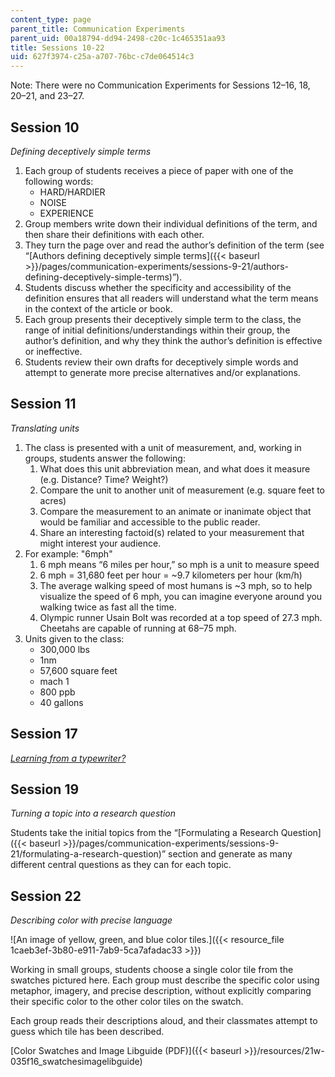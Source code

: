 ```yaml
---
content_type: page
parent_title: Communication Experiments
parent_uid: 00a18794-dd94-2498-c20c-1c465351aa93
title: Sessions 10-22
uid: 627f3974-c25a-a707-76bc-c7de064514c3
---
```


Note: There were no Communication Experiments for Sessions 12–16, 18, 20–21, and 23–27.

Session 10
----------

_Defining deceptively simple terms_

1.  Each group of students receives a piece of paper with one of the following words:
    *   HARD/HARDIER
    *   NOISE
    *   EXPERIENCE
2.  Group members write down their individual definitions of the term, and then share their definitions with each other.
3.  They turn the page over and read the author’s definition of the term (see “[Authors defining deceptively simple terms]({{< baseurl >}}/pages/communication-experiments/sessions-9-21/authors-defining-deceptively-simple-terms)”).
4.  Students discuss whether the specificity and accessibility of the definition ensures that all readers will understand what the term means in the context of the article or book.
5.  Each group presents their deceptively simple term to the class, the range of initial definitions/understandings within their group, the author’s definition, and why they think the author’s definition is effective or ineffective.
6.  Students review their own drafts for deceptively simple words and attempt to generate more precise alternatives and/or explanations.

Session 11
----------

_Translating units_

1.  The class is presented with a unit of measurement, and, working in groups, students answer the following:
    1.  What does this unit abbreviation mean, and what does it measure (e.g. Distance? Time? Weight?)
    2.  Compare the unit to another unit of measurement (e.g. square feet to acres)
    3.  Compare the measurement to an animate or inanimate object that would be familiar and accessible to the public reader.
    4.  Share an interesting factoid(s) related to your measurement that might interest your audience.
2.  For example: "6mph"
    1.  6 mph means “6 miles per hour,” so mph is a unit to measure speed
    2.  6 mph = 31,680 feet per hour = ~9.7 kilometers per hour (km/h)
    3.  The average walking speed of most humans is ~3 mph, so to help visualize the speed of 6 mph, you can imagine everyone around you walking twice as fast all the time.
    4.  Olympic runner Usain Bolt was recorded at a top speed of 27.3 mph. Cheetahs are capable of running at 68–75 mph.
3.  Units given to the class:
    *   300,000 lbs
    *   1nm
    *   57,600 square feet
    *   mach 1
    *   800 ppb
    *   40 gallons

Session 17
----------

_[Learning from a typewriter?](https://www.insidehighered.com/views/2016/03/18/teaching-students-new-ways-thinking-through-typewriter-essay)_

Session 19
----------

_Turning a topic into a research question_

Students take the initial topics from the “[Formulating a Research Question]({{< baseurl >}}/pages/communication-experiments/sessions-9-21/formulating-a-research-question)” section and generate as many different central questions as they can for each topic.

Session 22
----------

_Describing color with precise language_

![An image of yellow, green, and blue color tiles.]({{< resource_file 1caeb3ef-3b80-e911-7ab9-5ca7afadac33 >}})

Working in small groups, students choose a single color tile from the swatches pictured here. Each group must describe the specific color using metaphor, imagery, and precise description, without explicitly comparing their specific color to the other color tiles on the swatch.

Each group reads their descriptions aloud, and their classmates attempt to guess which tile has been described.

[Color Swatches and Image Libguide (PDF)]({{< baseurl >}}/resources/21w-035f16_swatchesimagelibguide)
